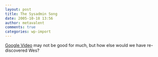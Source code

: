 ```yaml
---
layout: post
title: The Sysadmin Song
date: 2005-10-18 13:56
author: metavalent
comments: true
categories: wp-import
---
```

<a href="http://video.google.com/videoplay?docid=-7193470719293309352">Google Video</a> may not be good for much, but how else would we have re-discovered Wes?
